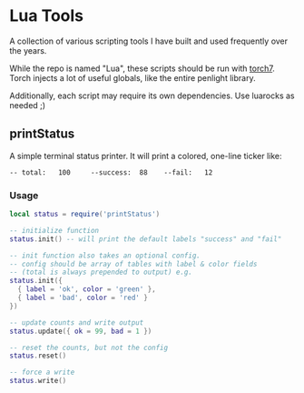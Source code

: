 Lua Tools
============

A collection of various scripting tools I have built and used frequently
over the years.

While the repo is named "Lua", these scripts should be run with
[torch7](https://github.com/torch/torch7). Torch injects a lot of
useful globals, like the entire penlight library.

Additionally, each script may require its own dependencies.
Use luarocks as needed ;)

printStatus
-----------

A simple terminal status printer.
It will print a colored, one-line ticker like:

    -- total:   100     --success:  88    --fail:   12

### Usage

```lua
local status = require('printStatus')

-- initialize function
status.init() -- will print the default labels "success" and "fail"

-- init function also takes an optional config.
-- config should be array of tables with label & color fields
-- (total is always prepended to output) e.g.
status.init({
  { label = 'ok', color = 'green' },
  { label = 'bad', color = 'red' }
})

-- update counts and write output
status.update({ ok = 99, bad = 1 })

-- reset the counts, but not the config
status.reset()

-- force a write
status.write()
```
